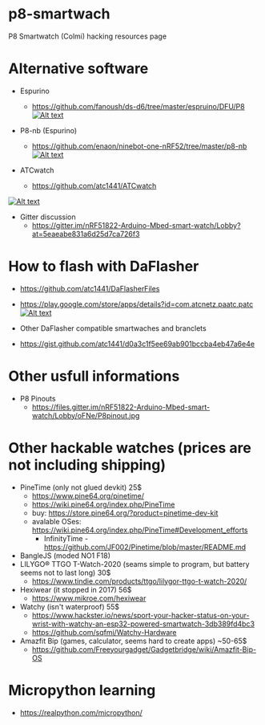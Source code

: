 # p8-smartwach
P8 Smartwatch (Colmi) hacking resources page


# Alternative software
- Espurino 
  - https://github.com/fanoush/ds-d6/tree/master/espruino/DFU/P8
  [![Alt text](https://img.youtube.com/vi/PgB1PQA5_OQ/0.jpg)](https://www.youtube.com/watch?v=PgB1PQA5_OQ)
- P8-nb (Espurino)
  - https://github.com/enaon/ninebot-one-nRF52/tree/master/p8-nb
  [![Alt text](https://img.youtube.com/vi/4hs8I65Fz5g/0.jpg)](https://www.youtube.com/watch?v=4hs8I65Fz5g)
   
- ATCwatch
  - https://github.com/atc1441/ATCwatch
  
 [![Alt text](https://img.youtube.com/vi/rRqulnz1nJM/0.jpg)](https://www.youtube.com/watch?v=rRqulnz1nJM)
  
- Gitter discussion
  - https://gitter.im/nRF51822-Arduino-Mbed-smart-watch/Lobby?at=5eaeabe831a6d25d7ca726f3
  
# How to flash with DaFlasher
- https://github.com/atc1441/DaFlasherFiles
- https://play.google.com/store/apps/details?id=com.atcnetz.paatc.patc
[![Alt text](https://img.youtube.com/vi/gUVEz-pxhgg/0.jpg)](https://www.youtube.com/watch?v=gUVEz-pxhgg)

- Other DaFlasher compatible smartwaches and branclets
 - https://gist.github.com/atc1441/d0a3c1f5ee69ab901bccba4eb47a6e4e

# Other usfull informations
- P8 Pinouts
  - https://files.gitter.im/nRF51822-Arduino-Mbed-smart-watch/Lobby/oFNe/P8pinout.jpg

# Other hackable watches (prices are not including shipping)
- PineTime (only not glued devkit) 25$
  - https://www.pine64.org/pinetime/
  - https://wiki.pine64.org/index.php/PineTime
  - buy: https://store.pine64.org/?product=pinetime-dev-kit
  - avalable OSes: https://wiki.pine64.org/index.php/PineTime#Development_efforts
    - InfinityTime - https://github.com/JF002/Pinetime/blob/master/README.md
- BangleJS (moded NO1 F18)
- LILYGO® TTGO T-Watch-2020 (seams simple to program, but battery seems not to last long) 30$
  - https://www.tindie.com/products/ttgo/lilygor-ttgo-t-watch-2020/ 
- Hexiwear (it stopped in 2017) 56$
  - https://www.mikroe.com/hexiwear 
- Watchy (isn't waterproof) 55$
  - https://www.hackster.io/news/sport-your-hacker-status-on-your-wrist-with-watchy-an-esp32-powered-smartwatch-3db389fd4bc3
  - https://github.com/sqfmi/Watchy-Hardware
- Amazfit Bip (games, calculator, seems hard to create apps) ~50-65$
  - https://github.com/Freeyourgadget/Gadgetbridge/wiki/Amazfit-Bip-OS

# Micropython learning
- https://realpython.com/micropython/
